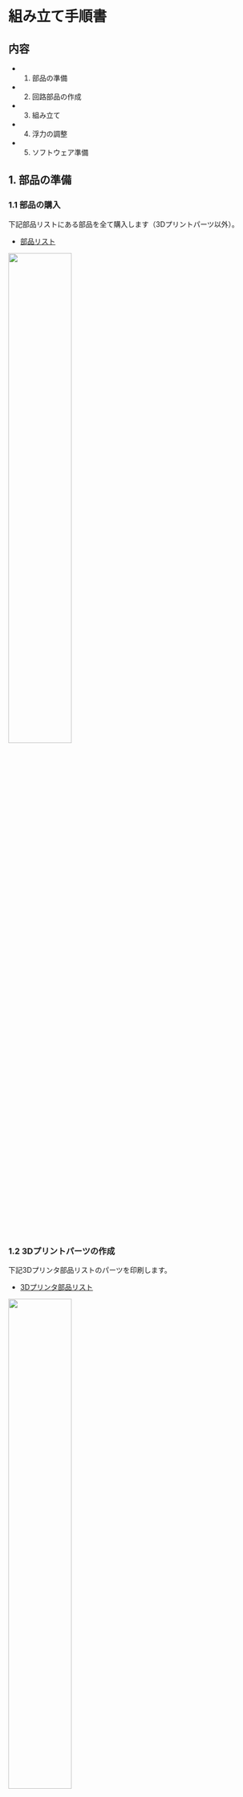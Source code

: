 # 組み立て手順書

## 内容
- 1. 部品の準備
- 2. 回路部品の作成
- 3. 組み立て
- 4. 浮力の調整
- 5. ソフトウェア準備


## 1. 部品の準備
### 1.1 部品の購入
下記部品リストにある部品を全て購入します（3Dプリントパーツ以外）。

- [部品リスト](https://docs.google.com/spreadsheets/d/1spEkeJp3uywtmMTm2RyMCUT-x4rrJNMb/edit?usp=sharing&ouid=116393592539270427202&rtpof=true&sd=true)


<img src="https://github.com/Honazo/Easys_ros/assets/63952012/764897ff-a218-4242-aec6-9c1a5518aad4" width="50%">


### 1.2 3Dプリントパーツの作成

下記3Dプリンタ部品リストのパーツを印刷します。

- [3Dプリンタ部品リスト](https://docs.google.com/spreadsheets/d/1m-tpGwKx88t4YWLlDcRS2Wr9CotMB-zd/edit?usp=sharing&ouid=116393592539270427202&rtpof=true&sd=true)


<img src="https://github.com/Honazo/Easys_ros/assets/63952012/491e8cb3-8beb-4b62-b75e-d3bc0dcf2273" width="50%">


家庭用サイズのFDM式3Dプリンターを想定しています。

<img src="https://github.com/Honazo/Easys_ros/assets/63952012/aeec14bd-fc2d-4e3f-a4ac-ccc087aac8fa" width="50%">


3Dプリントに用いるフィラメントはABSです。

前後のフランジは防水を意識した印刷が必要になります。
印刷設定で構造密度(インフィル)を100%にし、積層スパンを可能な限り細密して印刷します。

## 2. 回路部品の作成

### 2.1  メイン回路



回路図は以下の通りです。


![image](https://github.com/Honazo/Easys_ros/assets/63952012/6487e8e7-12b2-42f7-9a1a-7bbf0cc4ab7e)

実際に組み立てると下の写真のようになります。


<img src="https://github.com/Honazo/Easys_ros/assets/63952012/ab8e0a15-5a58-4cfb-ac4f-dfc6b16a2c55" width="50%">

下の画像は3DCAD上で大まかに再現したものです。

<img src="https://github.com/Honazo/Easys_ros/assets/63952012/4d56b683-03c3-4a9a-9a16-1bd4bd69a64c" width="50%">



### 2.2 コネクターの接続



#### 2.2.1 ケーブルグランド

耐圧容器の外に出すケーブル(スラスターの3相ケーブル、電源線、LANケーブル)には、あらかじめケーブルグランドを通しておきます。



4台のスラスターの3相ケーブルには3穴のケーブルグランドを、2芯の電源線には1穴のケーブルグランドを通します。

ケーブルグランドにケーブルを通したら、後方フランジの穴にケーブルグランドを固定します。


<img src="https://github.com/Honazo/Easys_ros/assets/63952012/44abfc17-d6d4-414a-ac50-613bca0fdfa9" width="50%">


<img src="https://github.com/Honazo/Easys_ros/assets/63952012/ae6b3736-ca55-459b-b670-bcd48589ace9" width="50%">


LANケーブルは先端のコネクタが大きくてそのままではケーブルグランドに通りません。
そのため、LANケーブルのコネクタから数cmのところで一旦切断します。
ケーブルグランドに通し、後方フランジの穴にケーブルグランドを固定した後、切断した箇所をはんだ付けして再接続します。


<img src="https://github.com/Honazo/Easys_ros/assets/63952012/f7571093-308c-4508-bb1f-da3c620806fe" width="50%">


#### 2.2.2 コネクタの接続

ケーブルグランドを固定した後、電源線にはTコネクタ(オス)を装着します。
スラスターの3本線には3相用のコネクタを装着します。

<img src="https://github.com/Honazo/Easys_ros/assets/63952012/c88c3423-1f0d-49d4-a997-446f27048139" width="50%">


下の写真は回路マウントの1つ目のブロックです。

<img src="https://github.com/Honazo/Easys_ros/assets/63952012/2862b783-b833-4fb0-b345-362af9da5a11" width="50%">


Tコネクタ(メス)を6つ並列に配線した基板(電源用+ESC用*4+降圧コンバータ用)と、縦に積んだ4つのESCを横並びに配置し、マウントに固定します。


<img src="https://github.com/Honazo/Easys_ros/assets/63952012/ff4dc029-8022-4a6c-97c0-8cf0c20adea6" width="50%">


ESCの電源線にはTコネクタを、3相の出力には3相用のコネクタを装着します。

#### 2.2.3 降圧コンバータ回路・サーボコントローラ

降圧コンバータからは下の写真のように配線します。

<img src="https://github.com/Honazo/Easys_ros/assets/63952012/58ef4fdb-c10f-4b40-b6d4-5685c856a0a8" width="50%">


DC14.8V入力電圧側、DC5V出力電圧側のにそれぞれTコネクタを装着します。

ESCの信号入力線(黒、赤、白、黄の4線)とサーボコントローラの出力端子を接続します。
ESC側の①黒(GND)、②赤(V+)、③白(PWM)をサーボコントローラ側の①黒(GND)、②赤(V+)、③黄(PWM)に接続します。(ESCの黄の線は使いません。)

<img src="https://github.com/Honazo/Easys_ros/assets/63952012/1f69091b-dfed-4536-a566-d70a1b9d513e" width="50%">


#### 2.2.4 Rsapberry Pi 4

降圧コンバータから出力された5V電源とサーボコントローラへの入力(GND,VCC,SCL,SDA)、IMU、Raspberry Pi 4の接続はユニバーサル基板上で配線しています。

<img src="https://github.com/Honazo/Easys_ros/assets/63952012/b0a82e16-43a1-4015-979a-24139510946f" width="50%">


<img src="https://github.com/Honazo/Easys_ros/assets/63952012/78a15f1f-3f58-4925-93b2-888858d24fc6" width="50%">

<img src="https://github.com/Honazo/Easys_ros/assets/63952012/29d9651c-d88c-4d59-90ac-f01ac327607f" width="50%">


冒頭の回路図を頼りに製作してください。

Raspberry Pi 4　はケースを着用し、3つ目の回路マウントに接続します。

<img src="https://github.com/Honazo/Easys_ros/assets/63952012/34269222-ebf4-44c3-9311-b2d6781077a9" width="50%">


最後に、3つの回路マウントと後方フランジをボルトナットで接続します。

<img src="https://github.com/Honazo/Easys_ros/assets/63952012/9838bbc2-b4cb-4a73-a127-9a512312a104" width="50%">



## 3. 組み立て

### 3.1 スラスター

スラスター底面のハウジングにある3か所の取付穴にインサートナットをはんだこてで熱圧入します。

<img src="https://github.com/Honazo/Easys_ros/assets/63952012/1861baf3-a66d-47e8-bd0f-77d8b9c01c74" width="50%">



スラスターをスラスターマウントにボルトで固定します。

<img src="https://github.com/Honazo/Easys_ros/assets/63952012/9d449b39-f9e1-4558-bf7a-0d0c9b0d5007" width="50%">



### 3.2 バッテリーボックス

バッテリーボックス外側底面の4か所の取付穴にインサートナットを熱圧入します。


<img src="https://github.com/Honazo/Easys_ros/assets/63952012/cf0e0b8e-5965-43d1-888c-ce024883fda2" width="50%">


バッテリーボックスの辺が短い方の側面にΦ12mmの穴を1つあけます。
電動ドリル等を用いて安全に行ってください。

<img src="https://github.com/Honazo/Easys_ros/assets/63952012/c2b8aa42-42ae-479f-bc91-e18f2ae1669e" width="50%">



電源線にケーブルグランドを通して、ケーブルグランドをバッテリーボックスに空けた穴に仮締めします。


バッテリーボックス内の電源線の先に、ヒューズ→スイッチ→Tコネクタ(オス)を接続します。

TコネクタでLi-Poバッテリーを接続します。

ボックスに収まることを確認したら、ケーブルグランドを締めます。

<img src="https://github.com/Honazo/Easys_ros/assets/63952012/131dc1aa-306c-4710-928e-8c223e7bcd98" width="50%">



ほこりなどを挟んでいないことを十分に注意してバッテリーボックスを閉じます。

<img src="https://github.com/Honazo/Easys_ros/assets/63952012/2976fa23-7a3c-416d-972d-06b142818b57" width="50%">



### 3.3 外郭フレーム

上側の外部フレームには6か所、下側の外部フレームには2か所、スラスターマウントを取り付けるためのインサートナット用の下穴があります。
全ての箇所にインサートナットを熱圧入します。

<img src="https://github.com/Honazo/Easys_ros/assets/63952012/b9db687a-69b1-49b2-9bd0-87d4a1f0876b" width="50%">


バッテリーボックス固定用のマウントに下側外部フレームを接続します。

バッテリーボックス固定用のマウントにバッテリーボックスを接続します。


<img src="https://github.com/Honazo/Easys_ros/assets/63952012/ba5f1a36-9035-467b-a4fc-b0b332ea0b3c" width="50%">



下側フレームの上にアクリルチューブを乗せます。

<img src="https://github.com/Honazo/Easys_ros/assets/63952012/0c108d8d-2c67-4864-868a-f563cd321d0d" width="50%">


上側フレームを下側フレームに接続していきます。
この接続によって上下のフレームが円筒を締め付けることで固定されていきます。
1つずつゆっくりと締め付けてください。

<img src="https://github.com/Honazo/Easys_ros/assets/63952012/4be51ae6-f069-40a8-8e53-995b21937de2" width="50%">


### 3.4 耐水容器
前方フランジにアクリル円盤を接着します。アクリルサンデーを用いて、融着させます。


<img src="https://github.com/Honazo/Easys_ros/assets/63952012/6c29d233-4286-4bf5-83fa-5abca6695453" width="50%">


アクリルサンデーが固まったら、WEBカメラを前方フランジに固定します。

前方フランジにO-リングをはめます。
O-リングにグリスを塗って滑らかにし、強く引っ張って広げながら少しずつ溝へ持っていきます。

<img src="https://github.com/Honazo/Easys_ros/assets/63952012/177c8d3f-0f5c-4415-b293-3c7a2a3a64d7" width="50%">


後方フランジにも同様にしてO-リングをはめます。

WEBカメラのUSBケーブルをラズパイから抜いた状態で、前方フランジをアクリルチューブにはめます。
かなり力が必要です。グリスを使って滑らかにしつつ、はみ出してくるO-リングを中に押し込みながら少しずつ入れていきます。
ほこりなどが挟まらないよう注意してください。

<img src="https://github.com/Honazo/Easys_ros/assets/63952012/bd57359c-70d5-411c-982f-d3f0c14ae00a" width="50%">


WEBカメラのUSBケーブルをRaspberry Pi 4に接続します。

後方フランジを前方フランジと同様にしてアクリルチューブにはめます。空気を抜くため、ケーブルグランドを一つだけ緩めておくとよいです。

フランジがはまったらタイラップでフランジと外部フレームを結束し、フランジが抜けないように留めます。

外部フレームにスラスターを固定します。

<img src="https://github.com/Honazo/Easys_ros/assets/63952012/96bebd25-191c-46aa-bda7-a0bcc069f749" width="50%">


## 4. 浮力の調整

密閉出来たら、浴槽などの浅い水槽にロボットを沈めてみます。

何も点けていない状態だと機体の半分以上が水面に浮かびます。

釣り重りを機体外部に少しずつ取り付けていき、4つすべてのスラスタが水中に浸かる程度に重量を調整します。


<img src="https://github.com/Honazo/Easys_ros/assets/63952012/d6c4fd41-da89-4502-bba6-e1e094df7fc8" width="50%">


## 5. ソフトウェア準備

環境構築

Easys_rosのダウンロード



### 5.1 Rasberry pi の準備

機体の電源スイッチを入れる

LANケーブルをPCに接続する

環境構築

### 5.2 ホストPCの準備

ros2の起動

lounch

### 5.3 制御テスト


